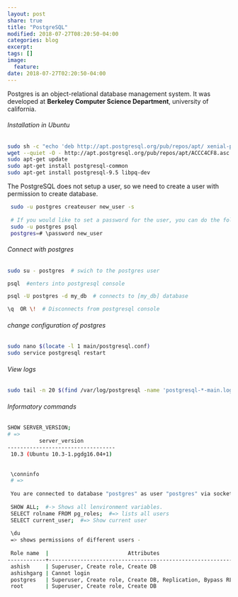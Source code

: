 ```yaml
---
layout: post
share: true
title: "PostgreSQL"
modified: 2018-07-27T08:20:50-04:00
categories: blog
excerpt:
tags: []
image:
  feature:
date: 2018-07-27T02:20:50-04:00
---
```


Postgres is an object-relational database management system. It was developed at **Berkeley Computer Science Department**, 
university of california.

###### Installation in Ubuntu

```bash
sudo sh -c "echo 'deb http://apt.postgresql.org/pub/repos/apt/ xenial-pgdg main' > /etc/apt/sources.list.d/pgdg.list"
wget --quiet -O - http://apt.postgresql.org/pub/repos/apt/ACCC4CF8.asc | sudo apt-key add -
sudo apt-get update
sudo apt-get install postgresql-common
sudo apt-get install postgresql-9.5 libpq-dev
```
The PostgreSQL does not setup a user, so we need to create a user with permission to 
create database.

```bash
 sudo -u postgres createuser new_user -s
 
 # If you would like to set a password for the user, you can do the following
 sudo -u postgres psql
 postgres=# \password new_user
```

###### Connect with postgres

```bash
sudo su - postgres  # swich to the postgres user

psql  #enters into postgresql console

psql -U postgres -d my_db  # connects to [my_db] database

\q  OR \!  # Disconnects from postgresql console
```

###### change configuration of postgres

```bash
sudo nano $(locate -l 1 main/postgresql.conf)
sudo service postgresql restart
```

###### View logs

```bash
sudo tail -n 20 $(find /var/log/postgresql -name 'postgresql-*-main.log')
```

###### Informatory commands

```bash
SHOW SERVER_VERSION;
# => 
          server_version          
----------------------------------
 10.3 (Ubuntu 10.3-1.pgdg16.04+1)
 
 
 \conninfo
 # =>
 
 You are connected to database "postgres" as user "postgres" via socket in "/var/run/postgresql" at port "5432".
 
 SHOW ALL;  #-> Shows all lenvironment variables.
 SELECT rolname FROM pg_roles;  #=> lists all users
 SELECT current_user;  #=> Show current user
 
 \du
 => shows permissions of different users - 
 
 Role name  |                         Attributes                         | Member of 
------------+------------------------------------------------------------+-----------
 ashish     | Superuser, Create role, Create DB                          | {}
 ashishgarg | Cannot login                                               | {}
 postgres   | Superuser, Create role, Create DB, Replication, Bypass RLS | {}
 root       | Superuser, Create role, Create DB                          | {}

 
```
